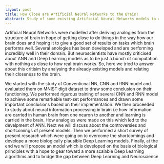 ```yaml
---
layout: post
title: How Close are Artificial Neural Networks to the Brain?
abstract: Study of some existing Artificial Neural Networks models to compare their structure and performance and also to realise their biological resemblance to the processing in the brain. To bridge the gap between Deep Learning and Neuroscience.
---
```

Artificial Neural Networks were modelled after deriving analogies from the structure of brain in hope of getting close to do things in the way how our brain does and hoping it to give a good set of results on tasks which brain performs well. Several anologies has been developed and are performing incredibly well in their domain. But neuroscientists have mostly criticised about ANN and Deep Learning models as to be just a bunch of computation with nothing as close to how real brain works. So, here we tried to answer about this critisim by analysing the already existing models and relating their closeness to the brain.

We started with the study of Conventional NN, CNN and RNN model and evaluated them on MNIST digit dataset to draw some conclusion on their functioning. We performed rigurous training of several CNN and RNN model to achieve some remarkable test-set performances and drawn some important conclusions based on their implementation. We then proceeded to study about neural information processing in brain i.e how information are carried in human brain from one neuron to another and learning is carried in the brain. How analogies were made on this which led to the develpment of ANN. Next we will discuss about the controversies and shortcomings of present models. Then we performed a short survey of present research which were going on to overcome the shortcomings and develope a more biologically plausible Deep Learning models. Finally, at the end we will propose an model which is developed on the basis of biological principles with a hope to gear toward a more scalable Deep Learning algorithms and to bridge the gap between Deep Learning and Neuroscience
